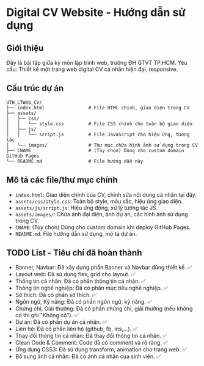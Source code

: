 # Digital CV Website - Hướng dẫn sử dụng

## Giới thiệu

Đây là bài tập giữa kỳ môn lập trình web, trường ĐH GTVT TP.HCM. Yêu cầu: Thiết kế một trang web digital CV cá nhân hiện đại, responsive.

## Cấu trúc dự án

```plaintext
UTH_LTWeb_CV/
├── index.html                # File HTML chính, giao diện trang CV
├── assets/
│   ├── css/
│   │   └── style.css         # File CSS chính cho toàn bộ giao diện
│   ├── js/
│   │   └── script.js         # File JavaScript cho hiệu ứng, tương tác
│   └── images/               # Thư mục chứa hình ảnh sử dụng trong CV
├── CNAME                     # (Tùy chọn) Dùng cho custom domain GitHub Pages
└── README.md                 # File hướng dẫn này
```

## Mô tả các file/thư mục chính

- `index.html`: Giao diện chính của CV, chỉnh sửa nội dung cá nhân tại đây.
- `assets/css/style.css`: Toàn bộ style, màu sắc, hiệu ứng giao diện.
- `assets/js/script.js`: Hiệu ứng động, xử lý tương tác JS.
- `assets/images/`: Chứa ảnh đại diện, ảnh dự án, các hình ảnh sử dụng trong CV.
- `CNAME`: (Tùy chọn) Dùng cho custom domain khi deploy GitHub Pages.
- `README.md`: File hướng dẫn sử dụng, mô tả dự án.

## TODO List - Tiêu chí đã hoàn thành

- Banner, Navbar: Đã xây dựng phần Banner và Navbar đúng thiết kế. ✅
- Layout web: Đã sử dụng flex, grid cho layout. ✅
- Thông tin cá nhân: Đã có phần thông tin cá nhân. ✅
- Thông tin nghề nghiệp: Đã có phần mục tiêu nghề nghiệp. ✅
- Sở thích: Đã có phần sở thích. ✅
- Ngôn ngữ, Kỹ năng: Đã có phần ngôn ngữ, kỹ năng. ✅
- Chứng chỉ, Giải thưởng: Đã có phần chứng chỉ, giải thưởng (nếu không có thì ghi "Không có"). ✅
- Dự án: Đã có phần dự án cá nhân. ✅
- Liên hệ: Đã có phần liên hệ (github, fb, ins,...). ✅
- Thay đổi thông tin cá nhân: Đã thay đổi thông tin cá nhân. ✅
- Clean Code & Comment: Code đã có comment và rõ ràng. ✅
- Ứng dụng CSS3: Đã sử dụng transform, animation cho trang web. ✅
- Bổ sung ảnh cá nhân: Đã có ảnh cá nhân của sinh viên. ✅

